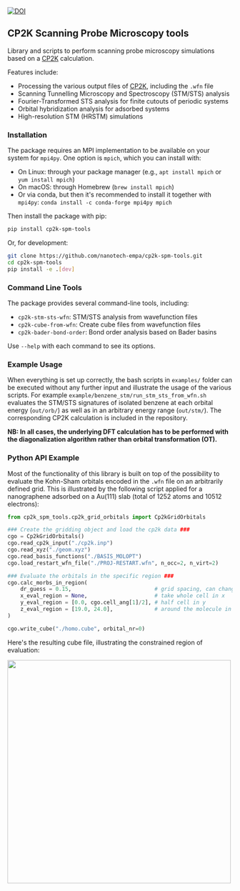 [![DOI](https://zenodo.org/badge/133041124.svg)](https://zenodo.org/badge/latestdoi/133041124)

## CP2K Scanning Probe Microscopy tools

Library and scripts to perform scanning probe microscopy simulations based on a [CP2K](https://www.cp2k.org/) calculation.

Features include:

- Processing the various output files of [CP2K](https://www.cp2k.org/), including the `.wfn` file
- Scanning Tunnelling Microscopy and Spectroscopy (STM/STS) analysis
- Fourier-Transformed STS analysis for finite cutouts of periodic systems
- Orbital hybridization analysis for adsorbed systems
- High-resolution STM (HRSTM) simulations

### Installation

The package requires an MPI implementation to be available on your system for `mpi4py`. One option is `mpich`, which you can install with:

- On Linux: through your package manager (e.g., `apt install mpich` or `yum install mpich`)
- On macOS: through Homebrew (`brew install mpich`)
- Or via conda, but then it's recommended to install it together with `mpi4py`: `conda install -c conda-forge mpi4py mpich`

Then install the package with pip:

```bash
pip install cp2k-spm-tools
```

Or, for development:

```bash
git clone https://github.com/nanotech-empa/cp2k-spm-tools.git
cd cp2k-spm-tools
pip install -e .[dev]
```

### Command Line Tools

The package provides several command-line tools, including:

- `cp2k-stm-sts-wfn`: STM/STS analysis from wavefunction files
- `cp2k-cube-from-wfn`: Create cube files from wavefunction files
- `cp2k-bader-bond-order`: Bond order analysis based on Bader basins

Use `--help` with each command to see its options.

### Example Usage

When everything is set up correctly, the bash scripts in `examples/` folder can be executed without any further input and illustrate the usage of the various scripts. For example `example/benzene_stm/run_stm_sts_from_wfn.sh` evaluates the STM/STS signatures of isolated benzene at each orbital energy (`out/orb/`) as well as in an arbitrary energy range (`out/stm/`). The corresponding CP2K calculation is included in the repository.

**NB: In all cases, the underlying DFT calculation has to be performed with the diagonalization algorithm rather than orbital transformation (OT).**

### Python API Example

Most of the functionality of this library is built on top of the possibility to evaluate the Kohn-Sham orbitals encoded in the `.wfn` file on an arbitrarily defined grid. This is illustrated by the following script applied for a nanographene adsorbed on a Au(111) slab (total of 1252 atoms and 10512 electrons):

```python
from cp2k_spm_tools.cp2k_grid_orbitals import Cp2kGridOrbitals

### Create the gridding object and load the cp2k data ###
cgo = Cp2kGridOrbitals()
cgo.read_cp2k_input("./cp2k.inp")
cgo.read_xyz("./geom.xyz")
cgo.read_basis_functions("./BASIS_MOLOPT")
cgo.load_restart_wfn_file("./PROJ-RESTART.wfn", n_occ=2, n_virt=2)

### Evaluate the orbitals in the specific region ###
cgo.calc_morbs_in_region(
    dr_guess = 0.15,                          # grid spacing, can change very slightly
    x_eval_region = None,                     # take whole cell in x
    y_eval_region = [0.0, cgo.cell_ang[1]/2], # half cell in y
    z_eval_region = [19.0, 24.0],             # around the molecule in z
)

cgo.write_cube("./homo.cube", orbital_nr=0)
```

Here's the resulting cube file, illustrating the constrained region of evaluation:

<img src="examples/example.png" width="500">

